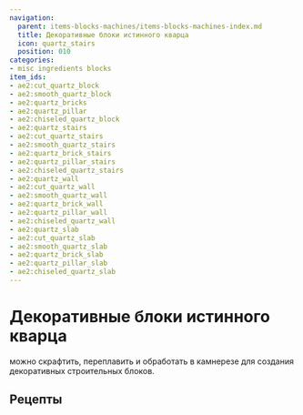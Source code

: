 ```yaml
---
navigation:
  parent: items-blocks-machines/items-blocks-machines-index.md
  title: Декоративные блоки истинного кварца
  icon: quartz_stairs
  position: 010
categories:
- misc ingredients blocks
item_ids:
- ae2:cut_quartz_block
- ae2:smooth_quartz_block
- ae2:quartz_bricks
- ae2:quartz_pillar
- ae2:chiseled_quartz_block
- ae2:quartz_stairs
- ae2:cut_quartz_stairs
- ae2:smooth_quartz_stairs
- ae2:quartz_brick_stairs
- ae2:quartz_pillar_stairs
- ae2:chiseled_quartz_stairs
- ae2:quartz_wall
- ae2:cut_quartz_wall
- ae2:smooth_quartz_wall
- ae2:quartz_brick_wall
- ae2:quartz_pillar_wall
- ae2:chiseled_quartz_wall
- ae2:quartz_slab
- ae2:cut_quartz_slab
- ae2:smooth_quartz_slab
- ae2:quartz_brick_slab
- ae2:quartz_pillar_slab
- ae2:chiseled_quartz_slab
---
```


# Декоративные блоки истинного кварца

<GameScene zoom="3" background="transparent">
  <ImportStructure src="../assets/assemblies/decorative_certus.snbt" />
  <IsometricCamera yaw="195" pitch="30" />
</GameScene>

<ItemLink id="quartz_block" /> можно скрафтить, переплавить и обработать в камнерезе для создания декоративных строительных блоков.

## Рецепты

<Column>
  <Row gap="0">
    <RecipeFor id="cut_quartz_block" />
    <RecipeFor id="smooth_quartz_block" />
    <RecipeFor id="quartz_bricks" />
    <RecipeFor id="quartz_pillar" />
    <RecipeFor id="chiseled_quartz_block" />
  </Row>
  <Row>
    <RecipeFor id="quartz_stairs" />
    <RecipeFor id="cut_quartz_stairs" />
    <RecipeFor id="smooth_quartz_stairs" />
  </Row>
  <Row>
    <RecipeFor id="quartz_brick_stairs" />
    <RecipeFor id="quartz_pillar_stairs" />
    <RecipeFor id="chiseled_quartz_stairs" />
  </Row>
  <Row>
    <RecipeFor id="quartz_wall" />
    <RecipeFor id="cut_quartz_wall" />
    <RecipeFor id="smooth_quartz_wall" />
  </Row>
  <Row>
    <RecipeFor id="quartz_brick_wall" />
    <RecipeFor id="quartz_pillar_wall" />
    <RecipeFor id="chiseled_quartz_wall" />
  </Row>
  <Row>
    <RecipeFor id="quartz_slab" />
    <RecipeFor id="cut_quartz_slab" />
    <RecipeFor id="smooth_quartz_slab" />
  </Row>
  <Row>
    <RecipeFor id="quartz_brick_slab" />
    <RecipeFor id="quartz_pillar_slab" />
    <RecipeFor id="chiseled_quartz_slab" />
  </Row>
</Column>